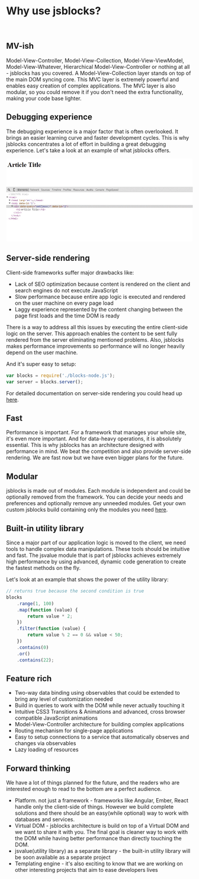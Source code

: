# Why use jsblocks?

<br />

## MV-ish

Model-View-Controller, Model-View-Collection, Model-View-ViewModel, Model-View-Whatever, Hierarchical Model-View-Controller or nothing at all - jsblocks has you covered.
A Model-View-Collection layer stands on top of the main DOM syncing core. This MVC layer is extremely powerful and enables easy creation of complex applications.
The MVC layer is also modular, so you could remove it if you don't need the extra functionality, making your code base lighter.

## Debugging experience

The debugging experience is a major factor that is often overlooked.
It brings an easier learning curve and faster development cycles.
This is why jsblocks concentrates a lot of effort in building a great debugging experience.
Let's take a look at an example of what jsblocks offers.

![debugging experience gif](/img/debugging.gif)

## Server-side rendering

Client-side frameworks suffer major drawbacks like:
 * Lack of SEO optimization because content is rendered on the client and search engines do not execute JavaScript
 * Slow performance because entire app logic is executed and rendered on the user machine on every page load
 * Laggy experience represented by the content changing between the page first loads and the time DOM is ready

There is a way to address all this issues by executing the entire client-side logic on the server.
This approach enables the content to be sent fully rendered from the server eliminating mentioned problems.
Also, jsblocks makes performance improvements so performance will no longer heavily depend on the user machine.

And it's super easy to setup:

```javascript
var blocks = require('./blocks-node.js');
var server = blocks.server();
```

For detailed documentation on server-side rendering you could head up [here](../introduction/server-side-rendering.md).

## Fast

Performance is important. For a framework that manages your whole site, it's even more important.
And for data-heavy operations, it is absolutely essential. This is why jsblocks has an architecture designed with
performance in mind. We beat the competition and also provide server-side rendering.
We are fast now but we have even bigger plans for the future.

## Modular

jsblocks is made out of modules. Each module is independent and could be optionally removed from the framework.
You can decide your needs and preferences and optionally remove any unneeded modules.
Get your own custom jsblocks build containing only the modules you need [here](http://jsblocks.com/download#custom-build).

## Built-in utility library

Since a major part of our application logic is moved to the client, we need tools to handle complex data manipulations.
These tools should be intuitive and fast. The jsvalue module that is part of jsblocks achieves extremely high
performance by using advanced, dynamic code generation to create the fastest methods on the fly.

Let's look at an example that shows the power of the utility library:

```javascript
// returns true because the second condition is true
blocks
    .range(1, 100)
    .map(function (value) {
        return value * 2;
    })
    .filter(function (value) {
        return value % 2 == 0 && value < 50;
    })
    .contains(0)
    .or()
    .contains(22);
```

## Feature rich

 * Two-way data binding using observables that could be extended to bring any level of customization needed
 * Build in queries to work with the DOM while never actually touching it
 * Intuitive CSS3 Transitions & Animations and advanced, cross browser compatible JavaScript animations
 * Model-View-Controller architecture for building complex applications
 * Routing mechanism for single-page applications
 * Easy to setup connections to a service that automatically observes and changes via observables
 * Lazy loading of resources

## Forward thinking

We have a lot of things planned for the future, and the readers who are interested enough to read to the bottom
are a perfect audience.
 * Platform. not just a framework - frameworks like Angular, Ember, React handle only the client-side of things.
 However we build complete solutions and there should be an easy(while optional) way to work with databases and services.
 * Virtual DOM - jsblocks architecture is build on top of a Virtual DOM and we want to share it with you.
 The final goal is cleaner way to work with the DOM while having better performance than directly touching the DOM.
 * jsvalue(utility library) as a separate library - the built-in utility library will be soon available as a separate project
 * Templating engine - it's also exciting to know that we are working on other interesting projects that aim to ease
 developers lives
